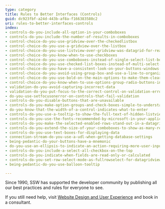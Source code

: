 ```yaml
---
type: category
title: Rules to Better Interfaces (Controls)
guid: dc923fbf-a24d-443b-af8a-f166383580c2
uri: rules-to-better-interfaces-controls
index:
- controls-do-you-include-all-option-in-your-comboboxes
- controls-do-you-include-the-number-of-results-in-comboboxes
- control-choice-do-you-use-gridview-over-the-checkedlistbox
- control-choice-do-you-use-a-gridview-over-the-listbox
- control-choice-do-you-use-listview-over-gridview-was-datagrid-for-readonly-windows-forms-only
- control-choice-do-you-know-when-to-use-checkboxes
- control-choice-do-you-use-comboboxes-instead-of-single-select-list-boxes
- control-choice-do-you-use-checked-list-boxes-instead-of-multi-select-list-boxes
- control-choice-do-you-have-a-consistent-look-on-your-buttons-windows-forms-only
- control-choice-do-you-avoid-using-group-box-and-use-a-line-to-organize-your-form
- control-choice-do-you-use-bold-on-the-main-options-to-make-them-clearer
- control-choice-do-you-know-when-to-use-options-group-radio-buttons-instead-of-combobox
- validation-do-you-avoid-capturing-incorrect-data
- validation-do-you-put-focus-to-the-correct-control-on-validation-error
- do-you-use-setfocusonerror-on-controls-that-fail-validation
- controls-do-you-disable-buttons-that-are-unavailable
- controls-do-you-make-option-groups-and-check-boxes-simple-to-understand
- do-you-know-that-the-width-of-a-control-indicates-what-to-enter
- controls-do-you-use-a-tooltip-to-show-the-full-text-of-hidden-listview-data
- controls-do-you-use-the-fonts-recommended-by-microsoft-in-your-application-windows-forms-only
- controls-do-you-make-the-selected-enabled-rows-stand-out-in-a-datagrid
- controls-do-you-extend-the-size-of-your-comboboxes-to-show-as-many-results-as-possible-windows-forms-only
- controls-do-you-use-text-boxes-for-displaying-data
- connection-stream-do-you-use-a-udl-when-getting-database-settings
- being-pedantic-do-your-buttons-have-a-mnemonic
- do-you-use-an-ellipsis-to-indicate-an-action-requiring-more-user-input
- controls-do-you-include-a-select-all-checkbox-on-the-top
- controls-do-you-indicate-when-fields-are-read-only-or-calculated
- controls-do-you-set-row-select-mode-as-fullrowselect-for-datagridview-if-it-is-read-only-windows-forms-only
- being-pedantic-do-you-use-balloon-tooltip

---
```

Since 1990, SSW has supported the developer community by publishing all our best practices and rules for everyone to see.

If you still need help, visit [Website Design and User Experience](http&#58;//www.ssw.com.au/ssw/Consulting/WebsiteDesignAndUserExperience.aspx) and book in a consultant.

